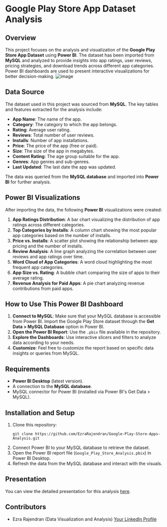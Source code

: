 # Google Play Store App Dataset Analysis

## Overview
This project focuses on the analysis and visualization of the **Google Play Store App Dataset** using **Power BI**. The dataset has been imported from **MySQL** and analyzed to provide insights into app ratings, user reviews, pricing strategies, and download trends across different app categories. Power BI dashboards are used to present interactive visualizations for better decision-making.
![image](https://github.com/user-attachments/assets/e2f8fdc6-56c6-43aa-a689-2daf0e8aea6b)


## Data Source
The dataset used in this project was sourced from **MySQL**. The key tables and features extracted for the analysis include:
- **App Name**: The name of the app.
- **Category**: The category to which the app belongs.
- **Rating**: Average user rating.
- **Reviews**: Total number of user reviews.
- **Installs**: Number of app installations.
- **Price**: The price of the app (free or paid).
- **Size**: The size of the app in megabytes.
- **Content Rating**: The age group suitable for the app.
- **Genres**: App genres and sub-genres.
- **Last Updated**: The last date the app was updated.

The data was queried from the **MySQL database** and imported into **Power BI** for further analysis.

## Power BI Visualizations
After importing the data, the following **Power BI** visualizations were created:
1. **App Ratings Distribution**: A bar chart visualizing the distribution of app ratings across different categories.
2. **Top Categories by Installs**: A column chart showing the most popular app categories based on the number of installs.
3. **Price vs. Installs**: A scatter plot showing the relationship between app pricing and the number of installs.
4. **Review Analysis**: A line graph analyzing the correlation between user reviews and app ratings over time.
5. **Word Cloud of App Categories**: A word cloud highlighting the most frequent app categories.
6. **App Size vs. Rating**: A bubble chart comparing the size of apps to their average rating.
7. **Revenue Analysis for Paid Apps**: A pie chart analyzing revenue contributions from paid apps.

## How to Use This Power BI Dashboard
1. **Connect to MySQL**: Make sure that your MySQL database is accessible from Power BI. Import the Google Play Store dataset through the **Get Data > MySQL Database** option in Power BI.
2. **Open the Power BI Report**: Use the `.pbix` file available in the repository.
3. **Explore the Dashboards**: Use interactive slicers and filters to analyze data according to your needs.
4. **Customize**: Feel free to customize the report based on specific data insights or queries from MySQL.

## Requirements
- **Power BI Desktop** (latest version).
- A connection to the **MySQL database**.
- MySQL connector for Power BI (installed via Power BI's Get Data > MySQL).

## Installation and Setup
1. Clone this repository:
   ```
   git clone https://github.com/EzraRajendran/Google-Play-Store-Apps-Analysis.git
   ```
2. Connect Power BI to your MySQL database to retrieve the dataset.
3. Open the Power BI report file (`Google_Play_Store_Analysis.pbix`) in Power BI Desktop.
4. Refresh the data from the MySQL database and interact with the visuals.

## Presentation
You can view the detailed presentation for this analysis [here](https://1drv.ms/p/c/36b702f7b7989d1c/EVB3TXTlRF1FnnXQaSTOEN8BSO3D_a_Q37wUtFKrikvNpQ?e=aLIVc5).

## Contributors
- Ezra Rajendran (Data Visualization and Analysis) [Your LinkedIn Profile](https://www.linkedin.com/in/ezra-rajendran-788380218)
